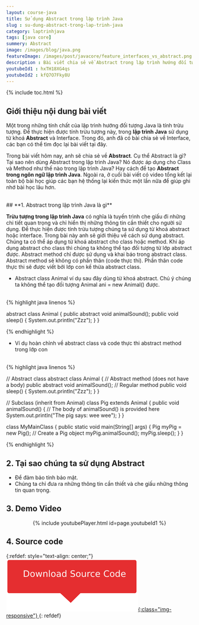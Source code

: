 ```yaml
---
layout: course-java
title: Sử dụng Abstract trong lập trình Java
slug : su-dung-abstract-trong-lap-trinh-java
category: laptrinhjava
tags: [java core]
summery: Abstract
image: /images/blog/java.png
featureImage: /images/post/javacore/feature_interfaces_vs_abstract.png
description : Bài viết chia sẻ về Abstract trong lập trình hướng đối tượng Java. Giúp hiểu được thuật ngữ Abstract trong ngôn ngữ Java là gì? Tại sao nên dùng Abstract trong lập trình? Nó được áp dụng cho Class và Method như thế nào trong lập trình Java? Hay cách làm để tạo Abstract trong lập trình Java. Đồng thời hướng dẫn cách thao tác với Abstract thông qua các ví dụ minh hoạ. Kèm theo video tổng kết lại toàn bộ bài học ở cuối bài giúp hệ thống lại kiến thức một lần nữa.
youtubeId1 : hxTH18XG4qs
youtubeId2 : kfQ7O7Fky8U
---
```


{% include toc.html %}

## **Giới thiệu nội dung bài viết**

Một trong những tính chất của lập trình hướng đối tượng Java là tính trừu tượng. Để thực hiện được tính trừu tượng này, trong <b>lập trình Java</b> sử dụng từ khoá <b>Abstract</b> và Interface. Trong đó, anh đã có bài chia sẻ về Interface, các bạn có thể tìm đọc lại bài viết tại đây.

Trong bài viết hôm nay, anh sẽ chia sẻ về <b>Abstract</b>. Cụ thể Abstract là gì? Tại sao nên dùng Abstract trong lập trình Java? Nó được áp dụng cho Class và Method như thế nào trong lập trình Java? Hay cách để tạo <b>Abstract trong ngôn ngữ lập trình Java</b>. Ngoài ra, ở cuối bài viết có video tổng kết lại toàn bộ bài học giúp các bạn hệ thống lại kiến thức một lần nữa để giúp ghi nhớ bài học lâu hơn.
 

<br>
## **1. Abstract trong lập trình Java là gì**

<b>Trừu tượng trong lập trình Java</b> có nghĩa là tuyến trình che giấu đi những chi tiết quan trọng và chỉ hiển thị những thông tin cần thiết cho người sử dụng. Để thực hiện được tính trừu tượng chúng ta sử dụng từ khoá abstract hoặc interface. Trong bài này anh sẽ giới thiệu về cách sử dụng abstract. Chúng ta có thể áp dụng từ khoá abstract cho class hoặc method. Khi áp dụng abstract cho class thì chúng ta không thể tạo đối tượng từ lớp abstract được. Abstract method chỉ được sử dụng và khai báo trong abstract class. Abstract method sẽ không có phần thân (code thực thi). Phần thân code thực thi sẽ được viết bởi lớp con kế thừa abstract class.

- Abstract class Animal ví dụ sau đây dùng từ khoá abstract. Chú ý chúng ta không thể tạo đối tượng Animal ani = new Animal() được.

<br>
{% highlight java linenos %}

abstract class Animal {
  public abstract void animalSound();
  public void sleep() {
    System.out.println("Zzz");
  }
}

{% endhighlight %}

- Ví dụ hoàn chỉnh về abstract class và code thực thi abstract method trong lớp con
<br>
{% highlight java linenos %}

// Abstract class
abstract class Animal {
  // Abstract method (does not have a body)
  public abstract void animalSound();
  // Regular method
  public void sleep() {
    System.out.println("Zzz");
  }
}

// Subclass (inherit from Animal)
class Pig extends Animal {
  public void animalSound() {
    // The body of animalSound() is provided here
    System.out.println("The pig says: wee wee");
  }
}

class MyMainClass {
  public static void main(String[] args) {
    Pig myPig = new Pig(); // Create a Pig object
    myPig.animalSound();
    myPig.sleep();
  }
}

{% endhighlight %}

## **2. Tại sao chúng ta sử dụng Abstract**

- Để đảm bảo tính bảo mật.
- Chúng ta chỉ đưa ra những thông tin cần thiết và che giấu những thông tin quan trọng.

## **3. Demo Video**  

<center>
{% include youtubePlayer.html id=page.youtubeId1 %}
</center>

## **4. Source code**


{:refdef: style="text-align: center;"}
<a href="https://github.com/levunguyen/Java-Abstract" target="_blank"> ![Sourcecode ](/images/icon/githubsource.png){:class="img-responsive"} </a>
{: refdef}
